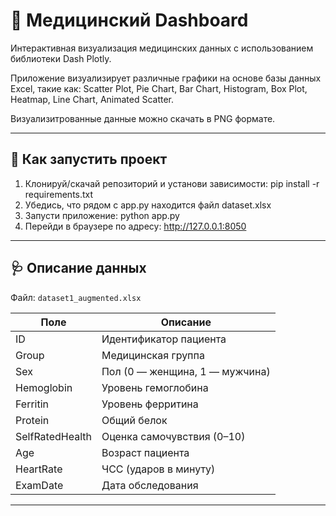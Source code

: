 # 🧬 Медицинский Dashboard
Интерактивная визуализация медицинских данных с использованием библиотеки Dash Plotly.

Приложение визуализирует различные графики на основе базы данных Excel, такие как: Scatter Plot, Pie Chart, Bar Chart, Histogram, Box Plot, Heatmap, Line Chart, Animated Scatter. 

Визуализитрованные данные можно скачать в PNG формате.

---

## 🚀 Как запустить проект

1. Клонируй/скачай репозиторий и установи зависимости:
pip install -r requirements.txt
2. Убедись, что рядом с app.py находится файл dataset.xlsx
3. Запусти приложение:
python app.py
4. Перейди в браузере по адресу: http://127.0.0.1:8050

---

## 🩺 Описание данных

Файл: `dataset1_augmented.xlsx`

| Поле            | Описание                       |
| --------------- | ------------------------------ |
| ID              | Идентификатор пациента         |
| Group           | Медицинская группа             |
| Sex             | Пол (0 — женщина, 1 — мужчина) |
| Hemoglobin      | Уровень гемоглобина            |
| Ferritin        | Уровень ферритина              |
| Protein         | Общий белок                    |
| SelfRatedHealth | Оценка самочувствия (0–10)     |
| Age             | Возраст пациента               |
| HeartRate       | ЧСС (ударов в минуту)          |
| ExamDate        | Дата обследования              |

---